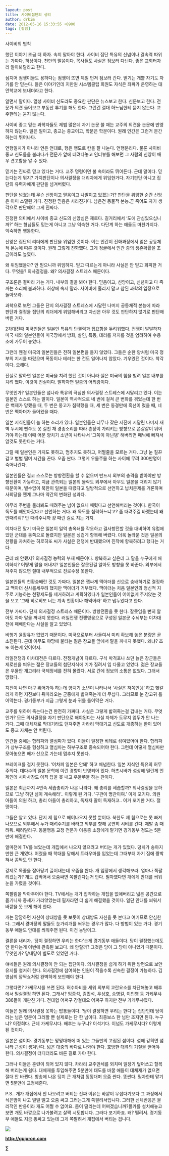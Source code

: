 ```yaml
---
layout: post
title: 사이비집단의 생리
author: drkim
date: 2012-05-16 15:33:55 +0900
tags: [컬럼]
---
```

 사이비의 법칙 

했던 이야기 조금 더 하자. 속지 말아야 한다. 사이비 집단 특유의 신념이나 결속력 따위는 가짜다. 허상이다. 천만의 말씀이다. 목사들도 사실은 점보러 다닌다. 좋은 교회터자리 알아봐달라고 한다. 

심지어 점쟁이들도 용하다는 점쟁이 뜨면 제일 먼저 점보러 간다. 믿기는 개뿔 자기도 자기를 안 믿는다. 들은 이야기인데 지만원 시스템클럽 회원도 자식은 좌파가 운영하는 대안학교에 보내더라고 한다. 

알면서 말이다. 열성 사이비 신도라도 중요한 판단은 뉴스보고 한다. 신문보고 한다. 전문가 의견 들어보고 부동산 투기를 해도 한다. 그런건 절대 하느님한테 묻지 않는다. 교주한테는 묻지 않는다. 

사이비 종교 믿는 과학자들도 제법 많은데 자기 논문 쓸 때는 교주의 의견을 논문에 반영하지 않는다. 일은 일이고, 종교는 종교이고, 학문은 학문이다. 원래 인간은 그런거 분간하는데 뛰어나다. 

언행일치가 아니라 언은 언대로, 행은 행도로 칸을 잘 나눈다. 언행분리다. 물론 사이비종교 신도들을 불러다가 전문가 앞에 데려다놓고 인터뷰를 해보면 그 사람의 신앙이 매우 견고함을 알 수 있다. 

믿기는 진짜로 믿고 있다는 거다. 교주 명령이면 불 속이라도 뛰어든다. 근데 말이다. 믿는다는게 뭐지? 가치판단이나 의사결정을 대리자에게 위임한거다. 자기판단 아니고 집단의 유력자에게 판단을 넘겨버렸다. 

판단을 넘겼는데 무슨 신앙이고 믿음이고 나발이고 있겠는가? 판단을 위임한 순간 신앙은 이미 소멸된 거다. 진정한 믿음은 사라진거다. 남은건 동물적 본능.곧 죽어도 자기 생각으로 판단해야 그게 진짜다. 

진정한 의미에서 사이비 종교 신도의 신앙심은 제로다. 길거리에서 ‘도에 관심있으십니까?’ 하는 형님들도 믿는게 아니고 그냥 익숙한 거다. 다단계 하는 애들도 마찬가지다. 익숙하면 행동한다. 

신앙은 집단의 리더에게 판단을 위임한 것이다. 이는 인간이 진화과정에서 얻은 공동체적 본능에 따른 것이다. 원래 그렇게 진화했다. 그게 정글에서 인간 종의 생존확률을 조금이라도 높였다. 

왜 위임했을까? 안 믿으니까 위임하지. 믿고 따르는게 아니라 사실은 안 믿고 회피한 거다. 무엇을? 의사결정을. 왜? 의사결정 스트레스 때문이다. 

구조론은 결따라 가는 거다. 내부의 결을 봐야 한다. 믿음이고, 신앙이고, 신념이고 다 족까는 소리에 불과하다. 허상에 속지 말라. 사이비에 홀리지 말고 참된 과학의 입장으로 돌아오라. 

과학으로 보면 그들은 단지 의사결정 스트레스에 시달린 나머지 공동체적 본능에 따라 판단과 결정을 집단의 리더에게 위임해버리고 자신은 아무 것도 판단하지 않기로 판단해버린 거다. 

2차대전때 미국인들은 일본인 특유의 단결력과 집요함을 두려워했다. 전쟁이 발발하자 미국 내의 일본인들이 미국땅에서 방화, 살인, 폭동, 테러를 저지를 것을 염려하여 수용소에 가두어 놓았다. 

그런데 웬걸 미국의 일본인들은 전혀 일본편을 들지 않았다. 그들은 순한 양처럼 미국 정부의 지시를 따랐으며 폭동이나 테러는 한 건도 일어나지 않았다. 기우였던 것이다. 착각이다. 오해다. 

진실로 말하면 일본은 미국을 치려 했던 것이 아니라 실은 미국의 힘을 빌려 일본 내부를 치려 했다. 이것이 진실이다. 말하자면 일종의 어리광이다. 

무엇인가? 일본인들은 섬나라 특유의 극심한 의사결정 스트레스에 시달리고 있다. 이는 일본인 스스로 하는 말이다. 일본이 역사적으로 네 번에 걸쳐 큰 변화를 겪었는데 한 번은 백제가 망했을 때, 두 번은 몽고가 침략했을 때, 세 번은 동경만에 흑선이 떴을 때, 네 번은 맥아더가 들어왔을 때다. 

일본 지식인들이 늘 하는 소리가 있다. 일본인들은 너무나 잦은 지진에 시달린 나머지 새벽 두시에 빤쭈도 못 걸친 채 경종소리를 따라 촌장이 가리키는 방향으로 쏜살같이 뛰어가야 하는데 이때 어문 양치기 소년이 나타나서 ‘그쪽이 아닌뎅’ 해버리면 패닉에 빠져서 암것도 못한다는 거다. 

그럴 때 일본인은 가지도 못하고, 멈추지도 못하고, 어쩔줄을 모르는 거다. 그냥 눈 질끈 감고 벌벌 떨며 시간을 끈다. 오줌 싼다. 그렇게 우물쭈물 하는 사이에 무려 300만명이 죽어나간다. 

일본인들은 결코 스스로는 방향전환을 할 수 없으며 반드시 외부의 충격을 받아야만 방향전환이 가능하고, 지금 관측되는 일본의 몰락도 외부에서 아무도 일본을 때리지 않기 때문이며, 별수없이 북한이 일본을 때렸다고 일방적으로 선언하고 납치문제를 거론하며 사회당을 깬게 그나마 약간의 변화된 성과다. 

아무리 주변을 둘러봐도 때려주는 넘이 없으니 때렸다고 선언해버리는 것이다. 한국이 독도를 빼앗아갔다고 선언하는 거다. 왜 독도를 침략하느냐고? 좀 때려주길 바랬는데 왜 안때려줘? 안 때려주니까 걍 때린 걸로 치는 거지. 

이차대전 말기 미국은 일본이 일억 총옥쇄를 각오하고 결사항전할 것을 대비하여 유럽에 있던 군대를 동쪽으로 돌렸지만 일본은 싱겁게 항복해 버렸다. 더욱 놀라운 것은 일본의 천황을 자처하는 히로히또 씨가 사실은 전쟁에 반대했으며 진작에 항복하려고 했다는 거다. 

근데 왜 안했지? 의사결정 능력의 부재 때문이다. 항복하고 싶은데 그 말을 누구에게 해야하지? 어떻게 말을 꺼내지? 일본인들은 잘못된걸 알아도 방향을 못 바꾼다. 외부에서 쳐주지 않으면 절대 내부적으로 진로수정 못한다. 

일본인들의 천황숭배란 것도 가짜다. 일본은 잽싸게 맥아더를 신으로 숭배하기로 결정하고 맥아더 신사를세우려 했지만 맥아더가 거부했다. 맥아더는 처음 일본인의 정신적 지주로 기능하는 천황제도를 제거하려고 계획하였다가 일본인들이 어이없게 주저앉는 것을 보고 ‘그래 히로히또 너는 계속 천황이나 해먹어라’ 하고 냅두었다고 한다. 

전부 가짜다. 단지 의사결정 스트레스 때문이다. 방향전환을 못 한다. 잘못임을 뻔히 알아도 차마 말을 꺼내지 못한다. 러일전쟁 전쟁영웅으로 구성된 일본군 수뇌부는 이차대전에 패배한다는 사실을 알고 있었다. 

비행기 윤활유가 없었기 때문이다. 미국으로부터 사들여서 미리 확보해 놓은 분량은 곧 소진된다. 근데 아무도 야망에 불타는 젊은 장교들 앞에서 말을 꺼내지 못했다. 왜냐? 조또 아는게 있어야지. 

러일전쟁과 이차대전은 다르다. 전쟁개념이 다르다. 구식 박격포나 쓰던 늙은 장군들은 제로센을 띄우는 젊은 장교들의 첨단지식에 기가 질려서 입 다물고 있었다. 젊은 장교들은 우물안 개고리라 국제정세를 전혀 몰랐다. 서로 간에 정보의 소통은 없었다. 그래서 망했다. 

지진이 나면 마구 뛰어가야 하는데 양치기 소년이 나타나서 ‘사실은 저쪽인뎅’ 하고 헷갈리게 하면 지진보다 뒤따라오는 군중에게 밟혀죽는게 더 무섭다. 그러므로 눈 감고귀 틀어막는다. 경기동부가 지금 그렇게 눈과 귀를 틀어막은 거다. 

교주를 위하여 죽는다는건 완전히 가짜다. 사실은 그렇게 밟혀죽는걸 겁내는 거다. 무엇인가? 모든 의사결정을 자기 판단으로 해야된다는 사실 자체가 도무지 엄두가 안 나는 거다. 그때 대체재로 막대기라도 던져주면 차라리 막대기교 신도로 개종하는 한이 있어도 종교 자체는 안 버린다. 

인간들 중에는 합리파와 열심파가 있다. 이들이 일정한 비례로 섞여있어야 한다. 합리파가 상부구조를 형성하고 열심파는 하부구조로 종속되어야 한다. 그런데 어떻게 열심파만 모아놓으면 배가 산으로 가는데 멈추지 못한다. 

브레이크를 걸지 못한다. ‘어차피 일본은 안돼’ 하고 체념한다. 일본 지식인 특유의 허무주의다. 대다수의 일본 문학에 이런 경향이 반영되어 있다. 하츠시바가 섬상에 밀린게 언제인데 시마사장도 아직 답을 못 내고 우물쭈물 하는 판이다. 

일본은 최근까지 4연속 세습총리가 나온 나라다. 왜 총리를 세습할까? 의사결정을 못하므로 ‘그냥 하던 넘이 계속해라’.. 이렇게 된 거다. ‘구관이 명관이여.’ 이게 포기다. 의원 아들이 의원 하고, 총리 아들이 총리하고, 독재자 딸이 독재하고.. 이거 포기한 거다. 절망이다. 

그들은 알고 있다. 단지 제 힘으로 헤어나오지 못할 뿐이다. 북한도 제 힘으로는 못 빠져나오므로 외부에서 누가 때려주기를 바라고 외부를 향해 공연히 시비를 건다. 제발 좀 때려줘. 때려달라구. 동물행동 교정 전문가 이웅종 소장에게 맡기면 경기동부 정도는 5분만에 해결한다. 

얼마전에 TV를 보았는데 개집에서 나오지 않으려고 버티는 개가 있었다. 덩치가 송아지만한 큰 개였다. 어렸을 때 학대를 당해서 트라우마를 입었는데 그때부터 자기 집에 짱박혀서 꼼짝도 안 한다. 

강제로 목줄을 잡아당겨 끌어내는데 오줌을 싼다. 개 입장에서 생각해보라. 얼마나 쪽팔리겠는가? 개도 겁먹어서 오줌싸면 쪽팔린다는거 안다. 필자였다면 개에게 안대를 씌워 눈을 가렸을 것이다. 

쪽팔림을 막아주어야 한다. TV에서는 개가 집착하는 개집을 없애버리고 넓은 공간으로 옮기니까 증세가 가라앉았는데 필자라면 더 쉽게 해결했을 것이다. 일단 안대를 씌워서 바깥을 못 보게 해야 한다. 

개는 깜깜하면 자신이 상대방을 못 보듯이 상대방도 자신을 못 본다고 여기므로 안심한다. 그래서 경마장의 말들도 눈가리개를 씌우는 경우가 많다. 다 방법이 있는 거다. 경기동부 애들도 안대를 씌워주면 된다. 이건 농담이고. 

결론을 내리자. ‘당이 결정하면 우리는 한다’는게 경기동부 애들이다. 당이 결정했는데도 안 한다는게 이번에 관측된 보고다. 왜 안할까? 그것은 당이 그 당이 아니었기 때문이다. 무엇인가? 당내당이 별도로 있었던 거다. 

얘네들은 원래 의사결정이 안 되는 집단이다. 의사결정을 쉽게 하기 위한 방편으로 보안유지를 철저히 한다. 의사결정에 참여하는 인원이 적을수록 신속한 결정이 가능하다. 김영삼의 깜짝쇼처럼 완벽하게 보안해야 한다. 

그렇다면? 가케무샤를 쓰면 된다. 허수아비를 세워 외부의 교란요소를 차단해놓고 배후에서 밀실결정 하면 된다. 그래서? 임종석, 김민석, 우상호, 송영길, 이인영 등 가케무샤 386들이 개판친 거다. 전대협 어쩌구 강철대오 어쩌구 하지만 전부 가케무샤였다. 

이들은 원래 의사결정 못하는 밥통들이다. ‘당이 결정하면 우리는 한다’는 집단인데 당이라는 넘은 명분이 그러할 뿐 실제로는 단 한 넘이다. 최종보스 한 넘만 조지면 된다. 누구냐? 이정희다. 근데 가케무샤다. 배후는 누구냐? 이석기다. 이넘도 가케무샤다? 이렇게 된 것이다. 

일본은 섬이다. 경기동부는 망망대해에 떠 있는 그들만의 고립된 섬이다. 섬에 갇히면 섬나라 근성이 생겨난다. 넓은 대중의 바다로 나와야 한다. 호방한 대륙의 기질을 얻어야 한다. 의사결정이 더디더라도 바른 길로 가야 한다. 

그러나 이들은 훈련이 되어 있지 않다. 차라리 교주만세를 외치며 일장기 덮어쓰고 할복해 버리는게 쉽다. 대체재를 투입해주면 5분만에 태도를 바꿀 애들이 대체재가 없으면 절대 안 바뀐다. 방송에 나온 덩치 큰 개처럼 낑낑대며 오줌 싼다. 똥싼다. 필자한테 맡기면 5분만에 교정해준다. 



P.S.. 개가 개집에서 안 나오려고 버티는 진짜 이유는 바깥이 무섭다기보다 그 과정에서 식은땀이 나고 벌벌 떨고 오줌 싸고 그러는그게 쪽팔려서입니다. 그러한 신체반응은 물리적인 반응이라 개도 어쩔 수 없어요. 몸이 떨리는데 어쩌겠습니까?몰카를 설치해놓고 보면 개도 바깥으로 나가볼려고 살짝 시도합니다. 그러다 포기하죠. 왜? 떨려서. 경기동부 애들도 지금 똥싸고 있는데 그게 쪽팔려서 개집에서 버티는 겁니다. 









![](/files/attach/images/199/290/248/123456.JPG)







**http://gujoron.com**  


**∑**